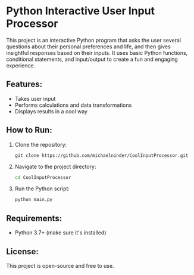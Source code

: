 # Python Interactive User Input Processor

This project is an interactive Python program that asks the user several questions about their personal preferences and life, and then gives insightful responses based on their inputs. It uses basic Python functions, conditional statements, and input/output to create a fun and engaging experience.


## Features:
- Takes user input
- Performs calculations and data transformations
- Displays results in a cool way

## How to Run:
1. Clone the repository:
    ```
    git clone https://github.com/michaelninder/CoolInputProcessor.git
    ```
2. Navigate to the project directory:
    ```bash
    cd CoolInputProcessor
    ```
3. Run the Python script:
    ```bash
    python main.py
    ```
    
## Requirements:
- Python 3.7+ (make sure it's installed)

## License:
This project is open-source and free to use.
